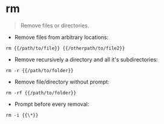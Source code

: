 # rm

> Remove files or directories.

- Remove files from arbitrary locations:

`rm {{/path/to/file}} {{/otherpath/to/file2}}`

- Remove recursively a directory and all it's subdirectories:

`rm -r {{/path/to/folder}}`

- Remove file/directory without prompt:

`rm -rf {{/path/to/folder}}`

- Prompt before every removal:

`rm -i {{\*}}`
